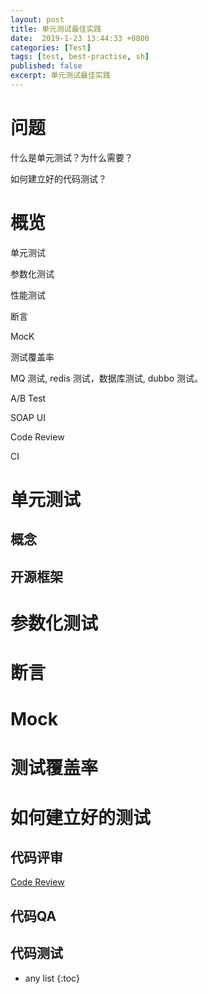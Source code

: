 ```yaml
---
layout: post
title: 单元测试最佳实践
date:  2019-1-23 13:44:33 +0800
categories: [Test]
tags: [test, best-practise, sh]
published: false
excerpt: 单元测试最佳实践
---
```


# 问题

什么是单元测试？为什么需要？

如何建立好的代码测试？

# 概览

单元测试

参数化测试

性能测试

断言

MocK

测试覆盖率

MQ 测试, redis 测试，数据库测试, dubbo 测试。

A/B Test

SOAP UI

Code Review

CI 


# 单元测试

## 概念

## 开源框架

[]()

# 参数化测试


# 断言


# Mock

# 测试覆盖率

# 如何建立好的测试

## 代码评审

[Code Review]()

## 代码QA

## 代码测试




* any list
{:toc}